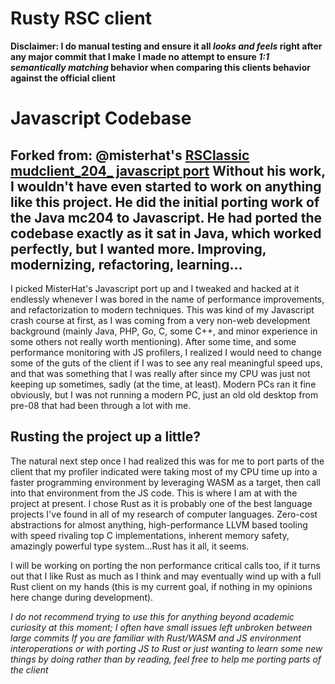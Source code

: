 Rusty RSC client
================
**Disclaimer: I do manual testing and ensure it all _looks and feels_ right after any major commit that I make**
**I made no attempt to ensure _1:1 semantically matching_ behavior when comparing this clients behavior against the official client**

Javascript Codebase
===================
Forked from: @misterhat's [**RSClassic mudclient_204_** javascript port](https://github.com/2003scape/rsc-client)
**Without his work, I wouldn't have even started to work on anything like this project.**
He did the initial porting work of the Java mc204 to Javascript.  He had ported the codebase exactly as it sat in Java, which worked perfectly, but I wanted more.
Improving, modernizing, refactoring, learning...
------------------------------------------------
I picked MisterHat's Javascript port up and I tweaked and hacked at it endlessly whenever I was bored in the name of performance improvements, and refactorization to modern techniques.
This was kind of my Javascript crash course at first, as I was coming from a very non-web development background (mainly Java, PHP, Go, C, some C++, and minor experience in some others not really worth mentioning).
After some time, and some performance monitoring with JS profilers, I realized I would need to change some of the guts of the client if I was to see any real meaningful speed ups, and that was something that I was really after since my CPU was just not keeping up sometimes, sadly (at the time, at least).  Modern PCs ran it fine obviously, but I was not running a modern PC, just an old old desktop from pre-08 that had been through a lot with me.

## Rusting the project up a little?
The natural next step once I had realized this was for me to port parts of the client that my profiler indicated were taking most of my CPU time up into a faster programming environment by leveraging WASM as a target, then call into that environment from the JS code.
This is where I am at with the project at present.
I chose Rust as it is probably one of the best language projects I've found in all of my research of computer languages.  Zero-cost abstractions for almost anything, high-performance LLVM based tooling with speed rivaling top C implementations, inherent memory safety, amazingly powerful type system...Rust has it all, it seems.

I will be working on porting the non performance critical calls too, if it turns out that I like Rust as much as I think and may eventually wind up with a full Rust client on my hands (this is my current goal, if nothing in my opinions here change during development).

*I do _not_ recommend trying to use this for anything beyond academic curiosity _at this moment_; I often have small issues left unbroken between large commits*
_If you are familiar with Rust/WASM and JS environment interoperations or with porting JS to Rust or just wanting to learn some new things by doing rather than by reading, feel free to help me porting parts of the client_

